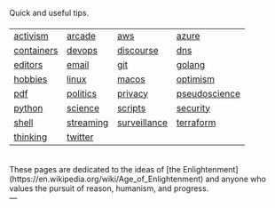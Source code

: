 Quick and useful tips.

<html lang="en">
<head>
  <meta charset="UTF-8">
  <meta name="viewport" content="width=device-width, initial-scale=1.0">
  <link rel="stylesheet" href="styles.css">
</head>

<body>
<h4>
<table>

<tr>
<td> <a href="activism/">activism</a> </td>
<td> <a href="arcade/">arcade</a> </td>
<td> <a href="aws/">aws</a> </td>
<td> <a href="azure/">azure</a> </td>
</tr>

<tr>
<td> <a href="containers">containers</a> </td>
<td> <a href="devops">devops</a> </td>
<td> <a href="discourse/">discourse</a> </td>
<td> <a href="dns">dns</a> </td>
</tr>

<tr>
<td> <a href="editors/">editors</a> </td>
<td> <a href="email">email</a> </td>
<td> <a href="git">git</a> </td>
<td> <a href="golang">golang</a> </td>
</tr>

<tr>
<td> <a href="hobbies/">hobbies</a> </td>
<td> <a href="linux/">linux</a> </td>
<td> <a href="macos/">macos</a> </td>
<td> <a href="optimism/">optimism</a> </td>
</tr>

<tr>
<td> <a href="pdf/">pdf</a> </td>
<td> <a href="politics/">politics</a> </td>
<td> <a href="privacy/">privacy</a> </td>
<td> <a href="pseudoscience/">pseudoscience</a> </td>
</tr>

<tr>
<td> <a href="python/">python</a> </td>
<td> <a href="science/">science</a> </td>
<td> <a href="scripts/">scripts</a> </td>
<td> <a href="security/">security</a> </td>
</tr>

<tr>
<td> <a href="shell/">shell</a> </td>
<td> <a href="streaming/">streaming</a> </td>
<td> <a href="surveillance/">surveillance</a> </td>
<td> <a href="terraform/">terraform</a> </td>
</tr>

<tr>
<td> <a href="thinking/">thinking</a> </td>
<td> <a href="twitter/">twitter</a> </td>
</tr>

</table>
</h4>
</body>

</html>

<br>
These pages are dedicated to the ideas of [the Enlightenment](https://en.wikipedia.org/wiki/Age_of_Enlightenment) 
and anyone who values the pursuit of reason, humanism, and progress.<br>
&mdash; <taco-crowd-crib@duck.com><br>

